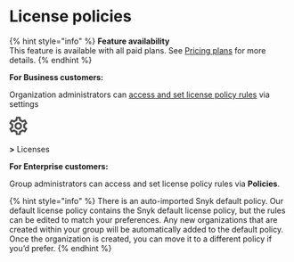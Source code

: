 # License policies

{% hint style="info" %}
**Feature availability**  
This feature is available with all paid plans. See [Pricing plans](https://snyk.io/plans/) for more details.
{% endhint %}

**For Business customers:**

Organization administrators can [access and set license policy rules](https://support.snyk.io/hc/en-us/articles/360007590258) via settings

![cog\_icon.png](../../.gitbook/assets/cog_icon.png)

 **&gt;** Licenses

**For Enterprise customers:**

Group administrators can access and set license policy rules via **Policies**.

{% hint style="info" %}
There is an auto-imported Snyk default policy. Our default license policy contains the Snyk default license policy, but the rules can be edited to match your preferences. Any new organizations that are created within your group will be automatically added to the default policy. Once the organization is created, you can move it to a different policy if you’d prefer.
{% endhint %}

